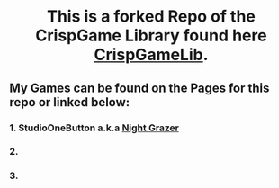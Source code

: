 # <p align =center> This is a **forked** Repo of the CrispGame Library found here [CrispGameLib]. </p>

## My Games can be found on the Pages for this repo or linked below:

### 1. StudioOneButton a.k.a [Night Grazer]
### 2. 
### 3. 

[CrispGameLib]: https://github.com/abagames/crisp-game-lib
[Night Grazer]: https://lanealb-portfolio.github.io/CrispGameLib_Games/?StudioOneButton

